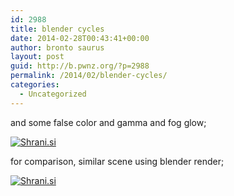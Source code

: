 ```yaml
---
id: 2988
title: blender cycles
date: 2014-02-28T00:43:41+00:00
author: bronto saurus
layout: post
guid: http://b.pwnz.org/?p=2988
permalink: /2014/02/blender-cycles/
categories:
  - Uncategorized
---
```

and some false color and gamma and fog glow;
  
[<img src="http://shrani.si/t/1i/z7/29hmPPb/kockecyclesfoggamma8bit.jpg" style="border: 0px;" alt="Shrani.si" />](http://shrani.si/f/1i/z7/29hmPPb/kockecyclesfoggamma8bit.png)

for comparison, similar scene using blender render;
  
[<img src="http://shrani.si/t/6/ql/avuO2NN/kockenicefalsecolorsmall.jpg" style="border: 0px;" alt="Shrani.si" />](http://shrani.si/f/6/ql/avuO2NN/kockenicefalsecolorsmall.png)